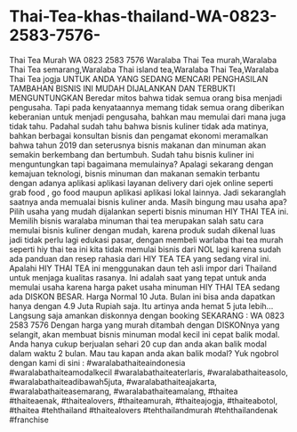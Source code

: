 # Thai-Tea-khas-thailand-WA-0823-2583-7576-
Thai Tea Murah WA 0823 2583 7576   Waralaba Thai Tea murah,Waralaba Thai Tea semarang,Waralaba Thai island tea,Waralaba Thai Tea,Waralaba Thai Tea jogja UNTUK ANDA YANG SEDANG MENCARI PENGHASILAN TAMBAHAN BISNIS INI MUDAH DIJALANKAN DAN TERBUKTI MENGUNTUNGKAN Beredar mitos bahwa tidak semua orang bisa menjadi pengusaha. Tapi pada kenyataannya memang tidak semua orang diberikan keberanian untuk menjadi pengusaha, bahkan mau memulai dari mana juga tidak tahu. Padahal sudah tahu bahwa bisnis kuliner tidak ada matinya, bahkan berbagai konsultan bisnis dan pengamat ekonomi meramalkan bahwa tahun 2019 dan seterusnya bisnis makanan dan minuman akan semakin berkembang dan bertumbuh. Sudah tahu bisnis kuliner ini menguntungkan tapi bagaimana memulainya? Apalagi sekarang dengan kemajuan teknologi, bisnis minuman dan makanan semakin terbantu dengan adanya aplikasi aplikasi layanan delivery dari ojek online seperti grab food , go food maupun aplikasi aplikasi lokal lainnya. Jadi sekaranglah saatnya anda memualai bisnis kuliner anda. Masih bingung mau usaha apa? Pilih usaha yang mudah dijalankan seperti bisnis minuman  HIY THAI TEA ini. Memilih bisnis waralaba minuman thai tea merupakan salah satu cara memulai bisnis kuliner dengan mudah, karena produk sudah dikenal luas jadi tidak perlu lagi edukasi pasar, dengan membeli warlaba thai tea murah seperti hiy thai tea ini kita tidak memulai bisnis dari NOL lagi karena sudah ada panduan dan resep rahasia dari HIY TEA TEA yang sedang viral ini.  Apalahi HIY THAI TEA ini menggunakan daun teh asli impor dari Thailand untuk menjaga kualitas rasanya. Ini adalah saat yang tepat untuk anda memulai usaha karena harga paket usaha minuman HIY THAI TEA sedang ada DISKON BESAR. Harga Normal 10 Juta. Bulan ini bisa anda dapatkan hanya dengan 4.9 Juta Rupiah saja. Itu artinya anda hemat 5 juta lebih... Langsung saja amankan diskonnya dengan booking SEKARANG : WA 0823 2583 7576 Dengan harga yang murah ditambah dengan DISKONnya yang selangit, akan membuat bisnis minuman modal kecil ini cepat balik modal. Anda hanya cukup berjualan sehari 20 cup dan anda akan balik modal dalam waktu 2 bulan.  Mau tau kapan anda akan balik modal? Yuk ngobrol dengan kami di sini :  #waralabathaiteaindonesia #waralabathaiteamodalkecil #waralabathaiteaterlaris, #waralabathaiteasolo, #waralabathaiteadibawah5juta, #waralabathaiteajakarta, #waralabathaiteasemarang, #waralabathaiteamalang, #thaitea #thaiteaenak, #thaitealovers, #thaiteamurah, #thaiteajogja, #thaiteabotol, #thaitea #tehthailand #thaitealovers #tehthailandmurah #tehthailandenak #franchise
